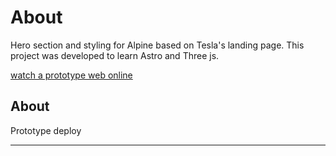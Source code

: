# About
Hero section and styling for Alpine based on Tesla's landing page.
This project was developed to learn Astro and Three js.

[watch a prototype web online](https://first-three-23.netlify.app/)

## About
Prototype deploy

------------------------------------------------------------------------------------
